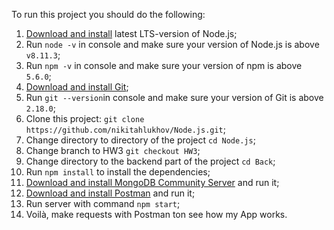 To run this project you should do the following:

1. [Download and install](https://nodejs.org/en/) latest LTS-version of Node.js;
2. Run `node -v` in console and make sure your version of Node.js is above `v8.11.3`;
3. Run `npm -v` in console and make sure your version of npm is above `5.6.0`;
4. [Download and install Git](https://git-scm.com/downloads);
6. Run `git --version`in console and make sure your version of Git is above `2.18.0`;
7. Clone this project: `git clone https://github.com/nikitahlukhov/Node.js.git`;
8. Change directory to directory of the project `cd Node.js`;
9. Change branch to HW3 `git checkout HW3`;
10. Change directory to the backend part of the project `cd Back`;
11. Run `npm install` to install the dependencies;
12. [Download and install MongoDB Community Server](https://www.mongodb.com/download-center/community) and run it;
13. [Download and install Postman](https://www.postman.com/) and run it;
13. Run server with command `npm start`;
14. Voilà, make requests with Postman ton see how my App works.

